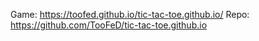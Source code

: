 Game: https://toofed.github.io/tic-tac-toe.github.io/
Repo: https://github.com/TooFeD/tic-tac-toe.github.io
